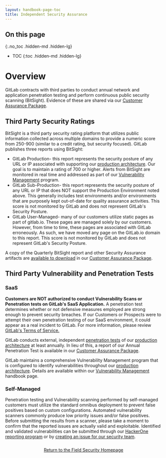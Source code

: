 ```yaml
---
layout: handbook-page-toc
title: Independent Security Assurance
---
```


## On this page
{:.no_toc .hidden-md .hidden-lg}

- TOC
{:toc .hidden-md .hidden-lg}

# Overview

GitLab contracts with third parties to conduct annual network and application penetration testing and perform continuous public security scanning (BitSight). Evidence of these are shared via our [Customer Assurance Package](https://about.gitlab.com/security/cap/).    

## Third Party Security Ratings

BitSight is a third party security rating platform that utilizes public information collected across multiple domains to provide a numeric score from 250-900 (similar to a credit rating, but security focused). GitLab publishes three reports using BitSight:
 
- GitLab Production- this report represents the security posture of any URL or IP associated with supporting our [production architecture](/handbook/engineering/infrastructure/production/architecture/). Our goal is to maintain a rating of 700 or higher. Alerts from BitSight are monitored in real time and addressed as part of our [Vulnerability Management](https://about.gitlab.com/handbook/security/security-engineering-and-research/application-security/vulnerability-management.html) program.
- GitLab Sub-Production- this report represents the security posture of any URL or IP that does NOT support the Production Environment noted above. This generally includes test environments and/or environments that are purposely kept out-of-date for quality assurance activities. This score is not monitored by GitLab and does not represent GitLab's Security Posture.
- GitLab User-Managed- many of our customers utilize static pages as part of gitlab.io. These pages are managed solely by our customers. However, from time to time, these pages are associated with GitLab erroneously. As such, we have moved any page on the GitLab.io domain to this report. This score is not monitored by GitLab and does not represent GitLab's Security Posture.

A copy of the Quarterly BitSight report and other Security Assurance artifacts are [available to download](https://about.gitlab.com/resources/customer-assurance-package/gitlab-cap-current.zip) in our [Customer Assurance Package](https://about.gitlab.com/security/cap/). 

## Third Party Vulnerability and Penetration Tests

### SaaS

**Customers are NOT authorized to conduct Vulnerability Scans or Penetration tests on GitLab's SaaS Application.** A penetration test determines whether or not defensive measures employed are strong enough to prevent security breaches. If our Customers or Prospects were to attempt their own penetration testing of our SaaS environment, it could appear as a real incident to GitLab. For more information, please review [GitLab's Terms of Service.](https://about.gitlab.com/terms/) 

GitLab conducts external, independent [penetration tests](/handbook/security/penetration-testing-policy.html) of our [production architecture](/handbook/engineering/infrastructure/production/architecture/) at least annually.  In lieu of this, a report of our Annual Penetration Test is available in our [Customer Assurance Package](https://about.gitlab.com/security/cap/). 

GitLab maintains a comprehensive Vulnerability Management program that is configured to identify vulnerabilities throughout our [production architecture](/handbook/engineering/infrastructure/production/architecture/). Details are available within our [Vulnerability Management](/handbook/security/security-engineering-and-research/application-security/vulnerability-management.html) handbook page.  

### Self-Managed

Penetration testing and Vulnerability scanning performed by self-managed customers must utilize the standard omnibus deployment to prevent false positives based on custom configurations. Automated vulnerability scanners commonly produce low priority issues and/or false positives. Before submitting the results from a scanner, please take a moment to confirm that the reported issues are actually valid and exploitable. Identified and validated vulnerabilities can be submitted through our [HackerOne reporting program](https://hackerone.com/gitlab) or by [creating an issue for our security team](https://about.gitlab.com/handbook/security/#creating-new-security-issues).

<div class="flex-row" markdown="0" style="height:40px">
    <a href="https://about.gitlab.com/handbook/security/security-assurance/field-security/" class="btn btn-purple-inv" style="width:100%;height:100%;margin:1px;display:flex;justify-content:center;align-items:center;">Return to the Field Security Homepage</a>
</div> 
